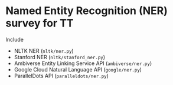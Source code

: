 # Named Entity Recognition (NER) survey for TT

Include

- NLTK NER (`nltk/ner.py`)
- Stanford NER (`nltk/stanford_ner.py`)
- Ambiverse Entity Linking Service API (`ambiverse/ner.py`)
- Google Cloud Natural Language API (`google/ner.py`)
- ParallelDots API (`paralleldots/ner.py`)
